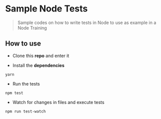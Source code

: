 # Sample Node Tests

> Sample codes on how to write tests in Node to use as example in a Node Training

## How to use

- Clone this **repo** and enter it

- Install the **dependencies**

```
yarn
```

- Run the tests

```
npm test
```

- Watch for changes in files and execute tests

```
npm run test-watch
```
